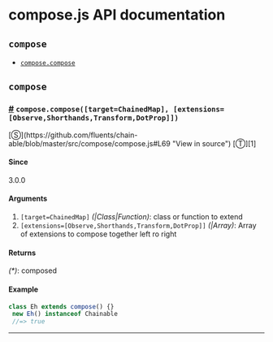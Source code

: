 # compose.js API documentation

<!-- div class="toc-container" -->

<!-- div -->

## `compose`
* <a href="#compose-compose">`compose.compose`</a>

<!-- /div -->

<!-- /div -->

<!-- div class="doc-container" -->

<!-- div -->

## `compose`

<!-- div -->

<h3 id="compose-compose"><a href="#compose-compose">#</a>&nbsp;<code>compose.compose([target=ChainedMap], [extensions=[Observe,Shorthands,Transform,DotProp]])</code></h3>
[&#x24C8;](https://github.com/fluents/chain-able/blob/master/src/compose/compose.js#L69 "View in source") [&#x24C9;][1]



#### Since
3.0.0

#### Arguments
1. `[target=ChainedMap]` *(|Class|Function)*: class or function to extend
2. `[extensions=[Observe,Shorthands,Transform,DotProp]]` *(|Array)*: Array of extensions to compose together left ro right

#### Returns
*(&#42;)*: composed

#### Example
```js
class Eh extends compose() {}
 new Eh() instanceof Chainable
 //=> true
```
---

<!-- /div -->

<!-- /div -->

<!-- /div -->

 [1]: #compose "Jump back to the TOC."
